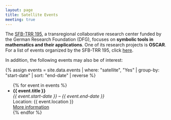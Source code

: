 ```yaml
---
layout: page
title: Satellite Events
meeting: true
---
```


The [SFB-TRR 195](https://www.computeralgebra.de/sfb/events/), a transregional collaborative research center funded by the German Research Foundation (DFG), focuses on **symbolic tools in mathematics and their applications**. One of its research projects is **OSCAR**. For a list of events organized by the SFB-TRR 195, click [here](https://www.computeralgebra.de/sfb/events/).

In addition, the following events may also be of interest:

{% assign events = site.data.events | where: "satellite", "Yes" | group-by: "start-date" | sort: "end-date" | reverse %}

<ul>
  {% for event in events %}
    <li>
      <strong>{{ event.title }}</strong><br>
      <em>{{ event.start-date }} – {{ event.end-date }}</em><br>
      Location: {{ event.location }}<br>
      <a href="{{ event.website }}" target="_blank">More information</a>
    </li>
  {% endfor %}
</ul>
